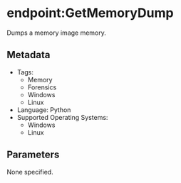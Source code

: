 <!-- region Generated -->
# endpoint:GetMemoryDump

Dumps a memory image memory.

## Metadata

- Tags:
  - Memory
  - Forensics
  - Windows
  - Linux
- Language: Python
- Supported Operating Systems:
  - Windows
  - Linux

## Parameters

None specified.
<!-- endregion -->
